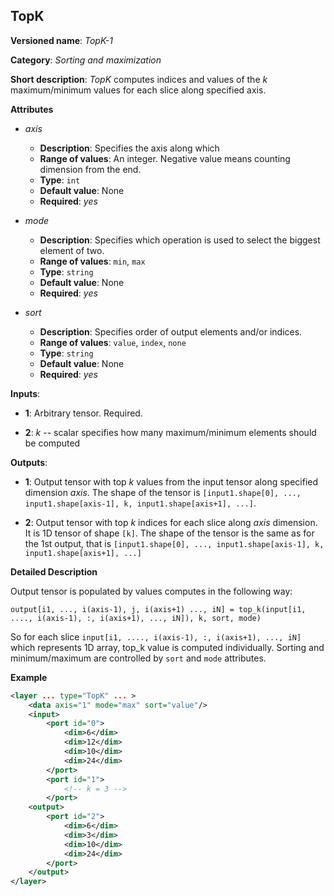 ## TopK <a name="TopK"></a>

**Versioned name**: *TopK-1*

**Category**: *Sorting and maximization*

**Short description**: *TopK* computes indices and values of the *k* maximum/minimum values for each slice along specified axis.

**Attributes**

* *axis*

  * **Description**: Specifies the axis along which 
  * **Range of values**: An integer. Negative value means counting dimension from the end.
  * **Type**: `int`
  * **Default value**: None
  * **Required**: *yes*

* *mode*

  * **Description**: Specifies which operation is used to select the biggest element of two.
  * **Range of values**: `min`, `max`
  * **Type**: `string`
  * **Default value**: None
  * **Required**: *yes*

* *sort*

  * **Description**: Specifies order of output elements and/or indices.
  * **Range of values**: `value`, `index`, `none`
  * **Type**: `string`
  * **Default value**: None
  * **Required**: *yes*

**Inputs**:

*   **1**: Arbitrary tensor. Required.

*   **2**: *k* -- scalar specifies how many maximum/minimum elements should be computed

**Outputs**:

*   **1**: Output tensor with top *k* values from the input tensor along specified dimension *axis*. The shape of the tensor is `[input1.shape[0], ..., input1.shape[axis-1], k, input1.shape[axis+1], ...]`.

*   **2**: Output tensor with top *k* indices for each slice along *axis* dimension. It is 1D tensor of shape `[k]`. The shape of the tensor is the same as for the 1st output, that is `[input1.shape[0], ..., input1.shape[axis-1], k, input1.shape[axis+1], ...]`

**Detailed Description**

Output tensor is populated by values computes in the following way:

    output[i1, ..., i(axis-1), j, i(axis+1) ..., iN] = top_k(input[i1, ...., i(axis-1), :, i(axis+1), ..., iN]), k, sort, mode)

So for each slice `input[i1, ...., i(axis-1), :, i(axis+1), ..., iN]` which represents 1D array, top_k value is computed individually. Sorting and minimum/maximum are controlled by `sort` and `mode` attributes.

**Example**

```xml
<layer ... type="TopK" ... >
    <data axis="1" mode="max" sort="value"/>
    <input>
        <port id="0">
            <dim>6</dim>
            <dim>12</dim>
            <dim>10</dim>
            <dim>24</dim>
        </port>
        <port id="1">
            <!-- k = 3 -->
        </port>
    <output>
        <port id="2">
            <dim>6</dim>
            <dim>3</dim>
            <dim>10</dim>
            <dim>24</dim>
        </port>
    </output>
</layer>
```